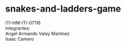 # snakes-and-ladders-game
ITI-HM-ITI-07116 <br>
Integrantes:<br>
Angel Armando Valay Martinez <br>
Isaac Camero
